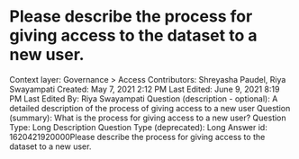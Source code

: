 # Please describe the process for giving access to the dataset to a new user.

Context layer: Governance > Access
Contributors: Shreyasha Paudel, Riya Swayampati
Created: May 7, 2021 2:12 PM
Last Edited: June 9, 2021 8:19 PM
Last Edited By: Riya Swayampati
Question (description - optional): A detailed description of the process of giving access to a new user
Question (summary): What is the process for giving access to a new user?
Question Type: Long Description
Question Type (deprecated): Long Answer
id: 1620421920000Please describe the process for giving access to the dataset to a new user.